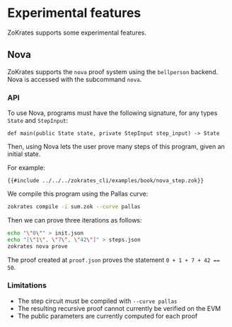# Experimental features

ZoKrates supports some experimental features.

## Nova

ZoKrates supports the `nova` proof system using the `bellperson` backend. Nova is accessed with the subcommand `nova`.

### API

To use Nova, programs must have the following signature, for any types `State` and `StepInput`:

```
def main(public State state, private StepInput step_input) -> State
```

Then, using Nova lets the user prove many steps of this program, given an initial state.

For example:

```
{{#include ../../../zokrates_cli/examples/book/nova_step.zok}}
```

We compile this program using the Pallas curve:

```bash
zokrates compile -i sum.zok --curve pallas
```

Then we can prove three iterations as follows:

```bash
echo "\"0\"" > init.json
echo "[\"1\", \"7\", \"42\"]" > steps.json
zokrates nova prove
```

The proof created at `proof.json` proves the statement `0 + 1 + 7 + 42 == 50`.

### Limitations

- The step circuit must be compiled with `--curve pallas`
- The resulting recursive proof cannot currently be verified on the EVM
- The public parameters are currently computed for each proof